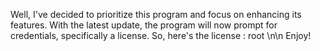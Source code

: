 Well, I've decided to prioritize this program and focus on enhancing its features. With the latest update, the program will now prompt for credentials, specifically a license. So, here's the license : root \n\n
Enjoy!
